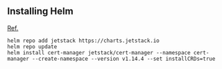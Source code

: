 ## Installing Helm

[Ref.](https://cert-manager.io/docs/installation/helm/#installing-with-helm)
```
helm repo add jetstack https://charts.jetstack.io
helm repo update
helm install cert-manager jetstack/cert-manager --namespace cert-manager --create-namespace --version v1.14.4 --set installCRDs=true
```